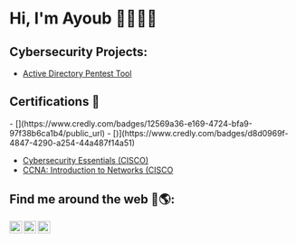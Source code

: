 # Hi, I'm Ayoub 👋👨🏻‍💻
<h2> Cybersecurity Projects:</h2>

  - [Active Directory Pentest Tool](https://github.com/AyoubSEG/Pentest-AD/tree/main)

<h2>Certifications 📄 </h2>
  - [](https://www.credly.com/badges/12569a36-e169-4724-bfa9-97f38b6ca1b4/public_url)
  - [)](https://www.credly.com/badges/d8d0969f-4847-4290-a254-44a487f14a51)

  - [Cybersecurity Essentials (CISCO)](https://www.credly.com/badges/12569a36-e169-4724-bfa9-97f38b6ca1b4/public_url)
  - [CCNA: Introduction to Networks (CISCO](https://www.credly.com/badges/d8d0969f-4847-4290-a254-44a487f14a51)

## Find me around the web 🤳🌎: 

[<img align="left" alt="JoshMadakor | Twitter" width="22px" src="https://cdn.jsdelivr.net/npm/simple-icons@v3/icons/twitter.svg" />][twitter]
[<img align="left" alt="JoshMadakor | LinkedIn" width="22px" src="https://cdn.jsdelivr.net/npm/simple-icons@v3/icons/linkedin.svg" />][linkedin]
[<img align="left" alt="JoshMadakor | Instagram" width="22px" src="https://cdn.jsdelivr.net/npm/simple-icons@v3/icons/instagram.svg" />][instagram]

[twitter]:https://x.com/ayoubseg
[instagram]: https://www.instagram.com/ayoubseg
[linkedin]: https://linkedin.com/in/ayoub-seghrouchni

<!--
**joshmadakor1/joshmadakor1** is a ✨ _special_ ✨ repository because its `README.md` (this file) appears on your GitHub profile.

Here are some ideas to get you started:

- 🔭 I’m currently working on ...
- 🌱 I’m currently learning ...
- 👯 I’m looking to collaborate on ...
- 🤔 I’m looking for help with ...
- 💬 Ask me about ...
- 📫 How to reach me: ...
- 😄 Pronouns: ...
- ⚡ Fun fact: ...
-->

<!--
**AyoubSEG/AyoubSEG** is a ✨ _special_ ✨ repository because its `README.md` (this file) appears on your GitHub profile.

Here are some ideas to get you started:

- 🔭 I’m currently working on ...
- 🌱 I’m currently learning ...
- 👯 I’m looking to collaborate on ...
- 🤔 I’m looking for help with ...
- 💬 Ask me about ...
- 📫 How to reach me: ...
- 😄 Pronouns: ...
- ⚡ Fun fact: ...
-->
